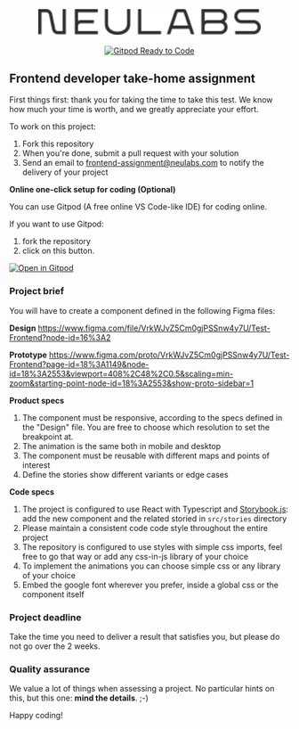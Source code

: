 <div align="center">
    <img src="./logo.svg" alt="frontend-assignment" width="400">
  <br><br>
  <a href="https://gitpod.io/from-referrer/">
    <img src="https://img.shields.io/badge/Gitpod-Ready--to--Code-blue?logo=gitpod" alt="Gitpod Ready to Code">
  </a>
</div>

## Frontend developer take-home assignment

First things first: thank you for taking the time to take this test.
We know how much your time is worth, and we greatly
appreciate your effort.

To work on this project:
1.  Fork this repository
1.  When you're done, submit a pull request with your solution
1.  Send an email to frontend-assignment@neulabs.com to notify the delivery of your project

**Online one-click setup for coding (Optional)**

You can use Gitpod (A free online VS Code-like IDE) for coding online.

If you want to use Gitpod:
1. fork the repository 
1. click on this button.

[![Open in Gitpod](https://gitpod.io/button/open-in-gitpod.svg)](https://gitpod.io/from-referrer/)

### Project brief

You will have to create a component defined in the following Figma files:

**Design**
https://www.figma.com/file/VrkWJvZ5Cm0gjPSSnw4y7U/Test-Frontend?node-id=16%3A2

**Prototype**
https://www.figma.com/proto/VrkWJvZ5Cm0gjPSSnw4y7U/Test-Frontend?page-id=18%3A1149&node-id=18%3A2553&viewport=408%2C48%2C0.5&scaling=min-zoom&starting-point-node-id=18%3A2553&show-proto-sidebar=1

**Product specs**

1. The component must be responsive, according to the specs defined in the "Design" file. You are free to choose which resolution to set the breakpoint at.
1. The animation is the same both in mobile and desktop
1. The component must be reusable with different maps and points of interest
1. Define the stories show different variants or edge cases

**Code specs**

1. The project is configured to use React with Typescript and [Storybook.js](https://storybook.js.org): add the new component and the related storied in `src/stories` directory
1. Please maintain a consistent code code style throughout the entire project
1. The repository is configured to use styles with simple css imports, feel free to go that way or add any css-in-js library of your choice
1. To implement the animations you can choose simple css or any library of your choice
1. Embed the google font wherever you prefer, inside a global css or the component itself

### Project deadline

Take the time you need to deliver a result that satisfies you, but please do not go over the 2 weeks.

### Quality assurance

We value a lot of things when assessing a project. No particular hints on this, but this one: **mind the details**. ;-)

Happy coding!
